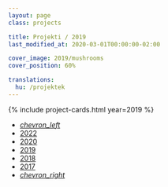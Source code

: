 ```yaml
---
layout: page
class: projects

title: Projekti / 2019
last_modified_at: 2020-03-01T00:00:00-02:00

cover_image: 2019/mushrooms
cover_position: 60%

translations:
  hu: /projektek
---
```

{% include project-cards.html year=2019 %}

<ul class="pagination center">
  <li class="waves-effect"><a href="/projekti/2020"><i class="material-icons">chevron_left</i></a></li>
  <li class="waves-effect"><a href="/projekti">2022</a></li>
  <li class="waves-effect"><a href="/projekti/2020">2020</a></li>
  <li class="active orange accent-2"><a href="#!">2019</a></li>
  <li class="waves-effect"><a href="/projekti/2018">2018</a></li>
  <li class="waves-effect"><a href="/projekti/2017">2017</a></li>
  <li class="waves-effect"><a href="/projekti/2018"><i class="material-icons">chevron_right</i></a></li>
</ul>
